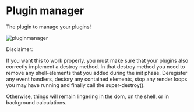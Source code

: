 # Plugin manager

The plugin to manage your plugins!

![pluginmanager](https://gitlab.com/fiddlebe/ui5/plugins/pluginmanager/uploads/1ff9751562b17c53936add9ce12ab999/pluginmanager.gif)

Disclaimer:

If you want this to work properly, you must make sure that your plugins also correctly implement a destroy method. In that destroy method you need to remove any shell-elements that you added during the init phase. Deregister any event handlers, destory any contained elements, stop any render loops you may have running and finally call the super-destroy().

Otherwise, things will remain lingering in the dom, on the shell, or in background calculations.
